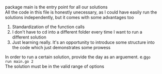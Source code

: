 package main is the entry point for all our solutions  
All the code in this file is honestly unecessary, as I could have easily run the solutions independently, but it comes with some advantages too
1. Standardization of the function calls
2. I don't have to cd into a different folder every time I want to run a different solution
3. Just learning really. It's an opportunity to introduce some structure into the code which just demonstrates some prowess  

In order to run a certain solution, provide the day as an arguement.  e.g`go run main.go 2`  
The solution must be in the valid range of options
